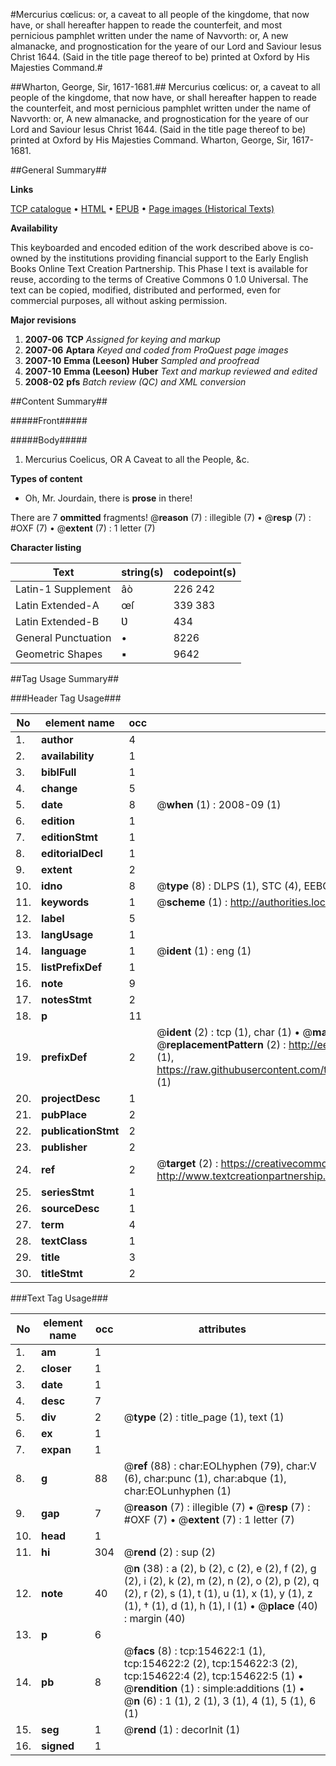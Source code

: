 #Mercurius cœlicus: or, a caveat to all people of the kingdome, that now have, or shall hereafter happen to reade the counterfeit, and most pernicious pamphlet written under the name of Navvorth: or, A new almanacke, and prognostication for the yeare of our Lord and Saviour Iesus Christ 1644. (Said in the title page thereof to be) printed at Oxford by His Majesties Command.#

##Wharton, George, Sir, 1617-1681.##
Mercurius cœlicus: or, a caveat to all people of the kingdome, that now have, or shall hereafter happen to reade the counterfeit, and most pernicious pamphlet written under the name of Navvorth: or, A new almanacke, and prognostication for the yeare of our Lord and Saviour Iesus Christ 1644. (Said in the title page thereof to be) printed at Oxford by His Majesties Command.
Wharton, George, Sir, 1617-1681.

##General Summary##

**Links**

[TCP catalogue](http://www.ota.ox.ac.uk/tcp/)  • 
[HTML](http://tei.it.ox.ac.uk/tcp/Texts-HTML/free/A96/A96281.html)  • 
[EPUB](http://tei.it.ox.ac.uk/tcp/Texts-EPUB/free/A96/A96281.epub) • 
[Page images (Historical Texts)](https://data.historicaltexts.jisc.ac.uk/view?pubId=eebo-99859238e&pageId=eebo-99859238e-154622-1)

**Availability**

This keyboarded and encoded edition of the
	       work described above is co-owned by the institutions
	       providing financial support to the Early English Books
	       Online Text Creation Partnership. This Phase I text is
	       available for reuse, according to the terms of Creative
	       Commons 0 1.0 Universal. The text can be copied,
	       modified, distributed and performed, even for
	       commercial purposes, all without asking permission.

**Major revisions**

1. __2007-06__ __TCP__ *Assigned for keying and markup*
1. __2007-06__ __Aptara__ *Keyed and coded from ProQuest page images*
1. __2007-10__ __Emma (Leeson) Huber__ *Sampled and proofread*
1. __2007-10__ __Emma (Leeson) Huber__ *Text and markup reviewed and edited*
1. __2008-02__ __pfs__ *Batch review (QC) and XML conversion*

##Content Summary##

#####Front#####

#####Body#####

1. Mercurius Coelicus,
OR
A Caveat to all the People, &c.

**Types of content**

  * Oh, Mr. Jourdain, there is **prose** in there!

There are 7 **ommitted** fragments! 
 @__reason__ (7) : illegible (7)  •  @__resp__ (7) : #OXF (7)  •  @__extent__ (7) : 1 letter (7)

**Character listing**


|Text|string(s)|codepoint(s)|
|---|---|---|
|Latin-1 Supplement|âò|226 242|
|Latin Extended-A|œſ|339 383|
|Latin Extended-B|Ʋ|434|
|General Punctuation|•|8226|
|Geometric Shapes|▪|9642|

##Tag Usage Summary##

###Header Tag Usage###

|No|element name|occ|attributes|
|---|---|---|---|
|1.|__author__|4||
|2.|__availability__|1||
|3.|__biblFull__|1||
|4.|__change__|5||
|5.|__date__|8| @__when__ (1) : 2008-09 (1)|
|6.|__edition__|1||
|7.|__editionStmt__|1||
|8.|__editorialDecl__|1||
|9.|__extent__|2||
|10.|__idno__|8| @__type__ (8) : DLPS (1), STC (4), EEBO-CITATION (1), PROQUEST (1), VID (1)|
|11.|__keywords__|1| @__scheme__ (1) : http://authorities.loc.gov/ (1)|
|12.|__label__|5||
|13.|__langUsage__|1||
|14.|__language__|1| @__ident__ (1) : eng (1)|
|15.|__listPrefixDef__|1||
|16.|__note__|9||
|17.|__notesStmt__|2||
|18.|__p__|11||
|19.|__prefixDef__|2| @__ident__ (2) : tcp (1), char (1)  •  @__matchPattern__ (2) : ([0-9\-]+):([0-9IVX]+) (1), (.+) (1)  •  @__replacementPattern__ (2) : http://eebo.chadwyck.com/downloadtiff?vid=$1&page=$2 (1), https://raw.githubusercontent.com/textcreationpartnership/Texts/master/tcpchars.xml#$1 (1)|
|20.|__projectDesc__|1||
|21.|__pubPlace__|2||
|22.|__publicationStmt__|2||
|23.|__publisher__|2||
|24.|__ref__|2| @__target__ (2) : https://creativecommons.org/publicdomain/zero/1.0/ (1), http://www.textcreationpartnership.org/docs/. (1)|
|25.|__seriesStmt__|1||
|26.|__sourceDesc__|1||
|27.|__term__|4||
|28.|__textClass__|1||
|29.|__title__|3||
|30.|__titleStmt__|2||


###Text Tag Usage###

|No|element name|occ|attributes|
|---|---|---|---|
|1.|__am__|1||
|2.|__closer__|1||
|3.|__date__|1||
|4.|__desc__|7||
|5.|__div__|2| @__type__ (2) : title_page (1), text (1)|
|6.|__ex__|1||
|7.|__expan__|1||
|8.|__g__|88| @__ref__ (88) : char:EOLhyphen (79), char:V (6), char:punc (1), char:abque (1), char:EOLunhyphen (1)|
|9.|__gap__|7| @__reason__ (7) : illegible (7)  •  @__resp__ (7) : #OXF (7)  •  @__extent__ (7) : 1 letter (7)|
|10.|__head__|1||
|11.|__hi__|304| @__rend__ (2) : sup (2)|
|12.|__note__|40| @__n__ (38) : a (2), b (2), c (2), e (2), f (2), g (2), i (2), k (2), m (2), n (2), o (2), p (2), q (2), r (2), s (1), t (1), u (1), x (1), y (1), z (1), † (1), d (1), h (1), l (1)  •  @__place__ (40) : margin (40)|
|13.|__p__|6||
|14.|__pb__|8| @__facs__ (8) : tcp:154622:1 (1), tcp:154622:2 (2), tcp:154622:3 (2), tcp:154622:4 (2), tcp:154622:5 (1)  •  @__rendition__ (1) : simple:additions (1)  •  @__n__ (6) : 1 (1), 2 (1), 3 (1), 4 (1), 5 (1), 6 (1)|
|15.|__seg__|1| @__rend__ (1) : decorInit (1)|
|16.|__signed__|1||
